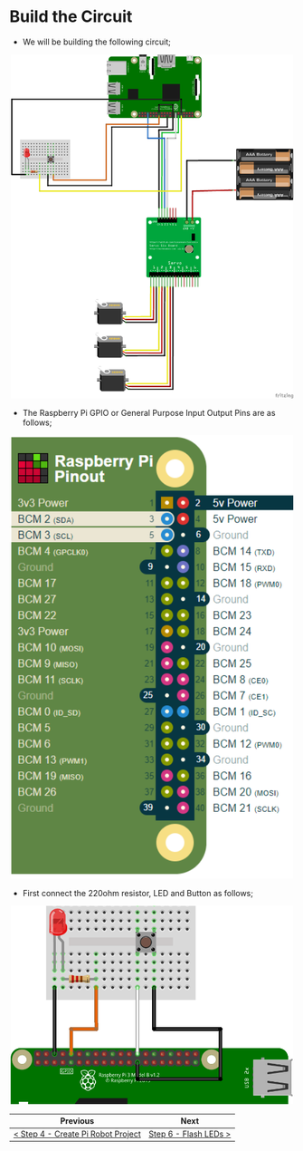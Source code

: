 # Build the Circuit #

- We will be building the following circuit;

<p align="center">
    <img src="images/05-build-circuit.png" width="500px" >
</p>

- The Raspberry Pi GPIO or General Purpose Input Output Pins are as follows;

<p align="center">
    <img src="images/05-build-circuit-2.png" width="500px" >
</p>

- First connect the 220ohm resistor, LED and Button as follows;

<p align="center">
    <img src="images/05-build-circuit-1.png" width="500px" >
</p>

| Previous | Next |
| -------- | ---- |
| [< Step 4 - Create Pi Robot Project](/04-create-pi-robot-project.md) | [Step 6 - Flash LEDs >](06-flash-leds.md) |